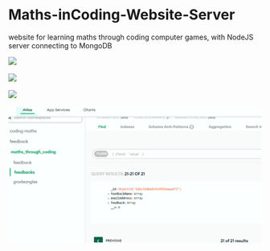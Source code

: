 # Maths-inCoding-Website-Server
website for learning maths through coding computer games, with NodeJS server connecting to MongoDB


![](https://github.com/tobyStone/Maths-inCoding-Website-Server/blob/main/front%20page%20maths%20inCoding.gif)




![](https://github.com/tobyStone/Maths-inCoding-Website-Server/blob/main/feedback%20form.gif)




![](https://github.com/tobyStone/Maths-inCoding-Website-Server/blob/main/run%20through%20of%20facilityform.gif)



![](https://github.com/tobyStone/Maths-inCoding-Website-Server/blob/main/feedback%20to%20mongodb.gif)
